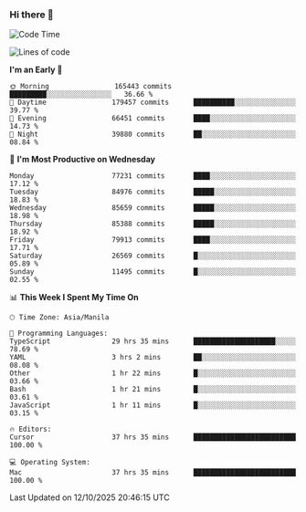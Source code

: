 ### Hi there 👋

<!--START_SECTION:waka-->
![Code Time](http://img.shields.io/badge/Code%20Time-6%2C382%20hrs%207%20mins-blue)

![Lines of code](https://img.shields.io/badge/From%20Hello%20World%20I%27ve%20Written-148.8%20million%20lines%20of%20code-blue)

**I'm an Early 🐤** 

```text
🌞 Morning                165443 commits      █████████░░░░░░░░░░░░░░░░   36.66 % 
🌆 Daytime                179457 commits      ██████████░░░░░░░░░░░░░░░   39.77 % 
🌃 Evening                66451 commits       ████░░░░░░░░░░░░░░░░░░░░░   14.73 % 
🌙 Night                  39880 commits       ██░░░░░░░░░░░░░░░░░░░░░░░   08.84 % 
```
📅 **I'm Most Productive on Wednesday** 

```text
Monday                   77231 commits       ████░░░░░░░░░░░░░░░░░░░░░   17.12 % 
Tuesday                  84976 commits       █████░░░░░░░░░░░░░░░░░░░░   18.83 % 
Wednesday                85659 commits       █████░░░░░░░░░░░░░░░░░░░░   18.98 % 
Thursday                 85388 commits       █████░░░░░░░░░░░░░░░░░░░░   18.92 % 
Friday                   79913 commits       ████░░░░░░░░░░░░░░░░░░░░░   17.71 % 
Saturday                 26569 commits       █░░░░░░░░░░░░░░░░░░░░░░░░   05.89 % 
Sunday                   11495 commits       █░░░░░░░░░░░░░░░░░░░░░░░░   02.55 % 
```


📊 **This Week I Spent My Time On** 

```text
🕑︎ Time Zone: Asia/Manila

💬 Programming Languages: 
TypeScript               29 hrs 35 mins      ████████████████████░░░░░   78.69 % 
YAML                     3 hrs 2 mins        ██░░░░░░░░░░░░░░░░░░░░░░░   08.08 % 
Other                    1 hr 22 mins        █░░░░░░░░░░░░░░░░░░░░░░░░   03.66 % 
Bash                     1 hr 21 mins        █░░░░░░░░░░░░░░░░░░░░░░░░   03.61 % 
JavaScript               1 hr 11 mins        █░░░░░░░░░░░░░░░░░░░░░░░░   03.15 % 

🔥 Editors: 
Cursor                   37 hrs 35 mins      █████████████████████████   100.00 % 

💻 Operating System: 
Mac                      37 hrs 35 mins      █████████████████████████   100.00 % 
```


 Last Updated on 12/10/2025 20:46:15 UTC
<!--END_SECTION:waka-->


<!--
**rad182/rad182** is a ✨ _special_ ✨ repository because its `README.md` (this file) appears on your GitHub profile.

Here are some ideas to get you started:

- 🔭 I’m currently working on ...
- 🌱 I’m currently learning ...
- 👯 I’m looking to collaborate on ...
- 🤔 I’m looking for help with ...
- 💬 Ask me about ...
- 📫 How to reach me: ...
- 😄 Pronouns: ...
- ⚡ Fun fact: ...
-->
